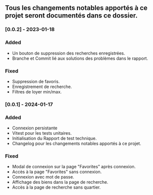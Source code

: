 ## Tous les changements notables apportés à ce projet seront documentés dans ce dossier.

### [0.0.2] - 2023-01-18

### Added

- Un bouton de suppression des recherches enregistrées.
- Branche et Commit lié aux solutions des problèmes dans le rapport.

### Fixed

- Suppression de favoris.
- Enregistrement de recherche.
- Filtres de loyer min/max.

### [0.0.1] - 2024-01-17

### Added

- Connexion persistante
- Vitest pour les tests unitaires.
- Initialisation du Rapport de test technique.
- Changelog pour les changements notables apportés à ce projet.

### Fixed

- Modal de connexion sur la page "Favorites" après connexion.
- Accès à la page "Favorites" sans connexion.
- Connexion avec mot de passe.
- Affichage des biens dans la page de recherche.
- Accès à la page de recherche sans quartier.
